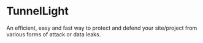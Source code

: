 # TunnelLight
An efficient, easy and fast way to protect and defend your site/project from various forms of attack or data leaks.

